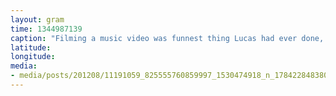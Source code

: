 ```yaml
---
layout: gram
time: 1344987139
caption: "Filming a music video was funnest thing Lucas had ever done, and editing it the BORINGEST!"
latitude: 
longitude: 
media:
- media/posts/201208/11191059_825555760859997_1530474918_n_17842284838000351.jpg
---
```

